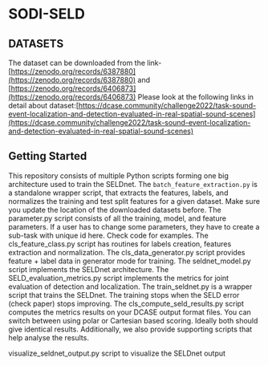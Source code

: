 # SODI-SELD
## DATASETS
The dataset can be downloaded from the link-[https://zenodo.org/records/6387880](https://zenodo.org/records/6387880) and [https://zenodo.org/records/6406873](https://zenodo.org/records/6406873)
Please look at the following links in detail about dataset:[https://dcase.community/challenge2022/task-sound-event-localization-and-detection-evaluated-in-real-spatial-sound-scenes](https://dcase.community/challenge2022/task-sound-event-localization-and-detection-evaluated-in-real-spatial-sound-scenes)
## Getting Started
This repository consists of multiple Python scripts forming one big architecture used to train the SELDnet.
The `batch_feature_extraction.py` is a standalone wrapper script, that extracts the features, labels, and normalizes the training and test split features for a given dataset. Make sure you update the location of the downloaded datasets before.
The parameter.py script consists of all the training, model, and feature parameters. If a user has to change some parameters, they have to create a sub-task with unique id here. Check code for examples.
The cls_feature_class.py script has routines for labels creation, features extraction and normalization.
The cls_data_generator.py script provides feature + label data in generator mode for training.
The seldnet_model.py script implements the SELDnet architecture.
The SELD_evaluation_metrics.py script implements the metrics for joint evaluation of detection and localization.
The train_seldnet.py is a wrapper script that trains the SELDnet. The training stops when the SELD error (check paper) stops improving.
The cls_compute_seld_results.py script computes the metrics results on your DCASE output format files. You can switch between using polar or Cartesian based scoring. Ideally both should give identical results.
Additionally, we also provide supporting scripts that help analyse the results.

visualize_seldnet_output.py script to visualize the SELDnet output
